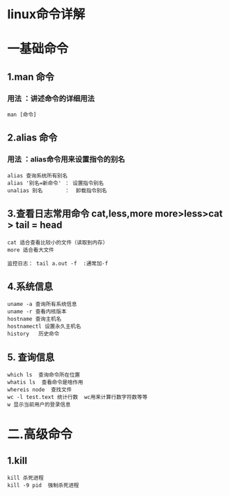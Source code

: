 # linux命令详解
# 一基础命令
## 1.man 命令
### 用法 ：讲述命令的详细用法
    man [命令]
## 2.alias 命令
### 用法 ：alias命令用来设置指令的别名
    alias 查询系统所有别名
    alias '别名=新命令' ： 设置指令别名
    unalias 别名       ：  卸载指令别名
    
## 3.查看日志常用命令 cat,less,more   more>less>cat > tail = head
    cat 适合查看比较小的文件（读取到内存）
    more 适合看大文件

    监控日志： tail a.out -f  :通常加-f
    
## 4.系统信息
    uname -a 查询所有系统信息
    uname -r 查看内核版本
    hostname 查询主机名
    hostnamectl 设置永久主机名
    history   历史命令
    
## 5. 查询信息
    which ls  查询命令所在位置
    whatis ls  查看命令是啥作用
    whereis node  查找文件
    wc -l test.text 统计行数  wc用来计算行数字符数等等
    w 显示当前用户的登录信息
# 二.高级命令
## 1.kill
    kill 杀死进程
    kill -9 pid  强制杀死进程
    